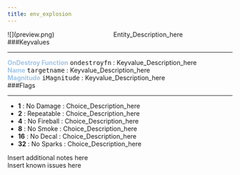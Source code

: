 ```yaml
---
title: env_explosion
---
```


<div class="container previewimg">
<div class="columns">
<div class="imagepadding column col-auto" markdown="1">![](preview.png)</div>
<div class="column">Entity_Description_here</div>
</div>
</div>
###Keyvalues
<hr>
<div class="entityentry" markdown="1">
<span style="color:#9fc5e8;"><b>OnDestroy Function</b></span> <kbd  class="tooltip" data-tooltip="string">ondestroyfn</kbd> :
Keyvalue_Description_here
</div>
<div class="entityentry" markdown="1">
<span style="color:#9fc5e8;"><b>Name</b></span> <kbd  class="tooltip" data-tooltip="target_source">targetname</kbd> :
Keyvalue_Description_here
</div>
<div class="entityentry" markdown="1">
<span style="color:#9fc5e8;"><b>Magnitude</b></span> <kbd  class="tooltip" data-tooltip="Integer">iMagnitude</kbd> :
Keyvalue_Description_here
</div>
###Flags
<hr>
<div class="entityflags">
<ul>
<li><b>1</b></span> : No Damage : Choice_Description_here</li>
<li><b>2</b></span> : Repeatable : Choice_Description_here</li>
<li><b>4</b></span> : No Fireball : Choice_Description_here</li>
<li><b>8</b></span> : No Smoke : Choice_Description_here</li>
<li><b>16</b></span> : No Decal : Choice_Description_here</li>
<li><b>32</b></span> : No Sparks : Choice_Description_here</li>
</ul>
</div>
<div class="notices blue">Insert additional notes here</div>
<div class="notices red">Insert known issues here</div>
